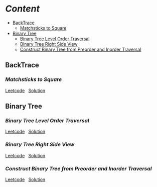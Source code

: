 # ***Content***

- [BackTrace](#backtrace)
  - [Matchsticks to Square](#matchsticks-to-square)
- [Binary Tree](#binary-tree)
  - [Binary Tree Level Order Traversal](#binary-tree-level-order-traversal)
  - [Binary Tree Right Side View](#binary-tree-right-side-view)
  - [Construct Binary Tree from Preorder and Inorder Traversal](#construct-binary-tree-from-preorder-and-inorder-traversal)

## **BackTrace**

### ***Matchsticks to Square***

[Leetcode](https://leetcode.com/problems/matchsticks-to-square/)&nbsp;&nbsp;
[Solution](https://github.com/davidtsai0720/notes/blob/main/leetcode/0473.cpp)

## **Binary Tree**

### ***Binary Tree Level Order Traversal***

[Leetcode](https://leetcode.com/problems/binary-tree-level-order-traversal/)&nbsp;&nbsp;
[Solution](https://github.com/davidtsai0720/notes/blob/main/leetcode/0102.cpp)

### ***Binary Tree Right Side View***

[Leetcode](https://leetcode.com/problems/binary-tree-right-side-view/)&nbsp;&nbsp;
[Solution](https://github.com/davidtsai0720/notes/blob/main/leetcode/0199.cpp)

### ***Construct Binary Tree from Preorder and Inorder Traversal***

[Leetcode](https://leetcode.com/problems/construct-binary-tree-from-preorder-and-inorder-traversal/)&nbsp;&nbsp;
[Solution](https://github.com/davidtsai0720/notes/blob/main/leetcode/0105.cpp)
